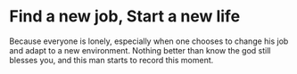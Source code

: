 # Find a new job, Start a new life

Because everyone is lonely, especially when one chooses to change his job and adapt to a new environment.
Nothing better than know the god still blesses you, and this man starts to record this moment.